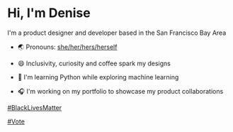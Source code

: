 # Hi, I'm Denise

I'm a product designer and developer based in the San Francisco Bay Area
- 🌏 Pronouns: [she/her/hers/herself](https://pronoun.is/she)

- 😄 Inclusivity, curiosity and coffee spark my designs
- 🌱 I'm learning Python while exploring machine learning
- 🎧 I'm working on my portfolio to showcase my product collaborations


[#BlackLivesMatter](https://blacklivesmatter.com)

[#Vote](https://www.vote.org)
<!--
**DeniseFafette/denisefafette** is a ✨ _special_ ✨ repository because its `README.md` (this file) appears on your GitHub profile.

Here are some ideas to get you started:

- 🔭 I’m currently working on ...
- 🌱 I’m currently learning ...
- 👯 I’m looking to collaborate on ...
- 🤔 I’m looking for help with ...
- 💬 Ask me about ...
- 📫 How to reach me: ...
- 😄 Pronouns: ...
- ⚡ Fun fact: ...
-->
